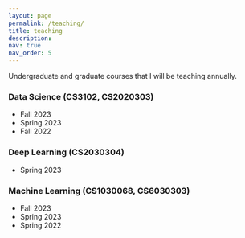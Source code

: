 ```yaml
---
layout: page
permalink: /teaching/
title: teaching
description:
nav: true
nav_order: 5
---
```


Undergraduate and graduate courses that I will be teaching annually.

### Data Science (CS3102, CS2020303)
- Fall 2023
- Spring 2023
- Fall 2022

### Deep Learning (CS2030304)
- Spring 2023

### Machine Learning (CS1030068, CS6030303)
- Fall 2023
- Spring 2023
- Spring 2022
